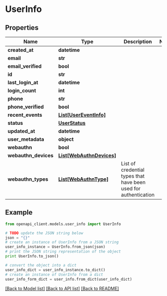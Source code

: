 # UserInfo


## Properties
Name | Type | Description | Notes
------------ | ------------- | ------------- | -------------
**created_at** | **datetime** |  | 
**email** | **str** |  | 
**email_verified** | **bool** |  | 
**id** | **str** |  | 
**last_login_at** | **datetime** |  | 
**login_count** | **int** |  | 
**phone** | **str** |  | 
**phone_verified** | **bool** |  | 
**recent_events** | [**List[UserEventInfo]**](UserEventInfo.md) |  | 
**status** | [**UserStatus**](UserStatus.md) |  | 
**updated_at** | **datetime** |  | 
**user_metadata** | **object** |  | 
**webauthn** | **bool** |  | 
**webauthn_devices** | [**List[WebAuthnDevices]**](WebAuthnDevices.md) |  | 
**webauthn_types** | [**List[WebAuthnType]**](WebAuthnType.md) | List of credential types that have been used for authentication | 

## Example

```python
from openapi_client.models.user_info import UserInfo

# TODO update the JSON string below
json = "{}"
# create an instance of UserInfo from a JSON string
user_info_instance = UserInfo.from_json(json)
# print the JSON string representation of the object
print UserInfo.to_json()

# convert the object into a dict
user_info_dict = user_info_instance.to_dict()
# create an instance of UserInfo from a dict
user_info_form_dict = user_info.from_dict(user_info_dict)
```
[[Back to Model list]](../README.md#documentation-for-models) [[Back to API list]](../README.md#documentation-for-api-endpoints) [[Back to README]](../README.md)


